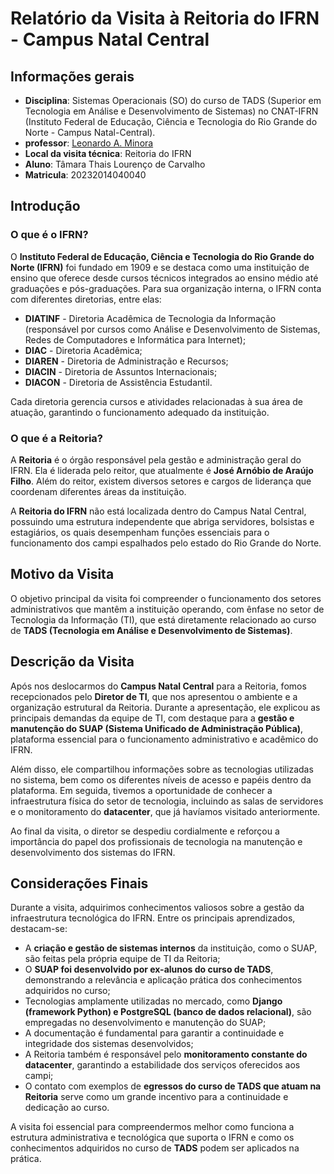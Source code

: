 # Relatório da Visita à Reitoria do IFRN - Campus Natal Central

## Informações gerais
- **Disciplina**: Sistemas Operacionais (SO) do curso de TADS (Superior em Tecnologia em Análise e Desenvolvimento de Sistemas) no CNAT-IFRN (Instituto Federal de Educação, Ciência e Tecnologia do Rio Grande do Norte - Campus Natal-Central).
- **professor**: [Leonardo A. Minora](https://github.com/leonardo-minora)
- **Local da visita técnica**: Reitoria do IFRN
- **Aluno**: Tâmara Thais Lourenço de Carvalho
- **Matricula**: 20232014040040

## Introdução

### O que é o IFRN?
O **Instituto Federal de Educação, Ciência e Tecnologia do Rio Grande do Norte (IFRN)** foi fundado em 1909 e se destaca como uma instituição de ensino que oferece desde cursos técnicos integrados ao ensino médio até graduações e pós-graduações. Para sua organização interna, o IFRN conta com diferentes diretorias, entre elas:

- **DIATINF** - Diretoria Acadêmica de Tecnologia da Informação (responsável por cursos como Análise e Desenvolvimento de Sistemas, Redes de Computadores e Informática para Internet);
- **DIAC** - Diretoria Acadêmica;
- **DIAREN** - Diretoria de Administração e Recursos;
- **DIACIN** - Diretoria de Assuntos Internacionais;
- **DIACON** - Diretoria de Assistência Estudantil.

Cada diretoria gerencia cursos e atividades relacionadas à sua área de atuação, garantindo o funcionamento adequado da instituição.

### O que é a Reitoria?
A **Reitoria** é o órgão responsável pela gestão e administração geral do IFRN. Ela é liderada pelo reitor, que atualmente é **José Arnóbio de Araújo Filho**. Além do reitor, existem diversos setores e cargos de liderança que coordenam diferentes áreas da instituição.

A **Reitoria do IFRN** não está localizada dentro do Campus Natal Central, possuindo uma estrutura independente que abriga servidores, bolsistas e estagiários, os quais desempenham funções essenciais para o funcionamento dos campi espalhados pelo estado do Rio Grande do Norte.

## Motivo da Visita
O objetivo principal da visita foi compreender o funcionamento dos setores administrativos que mantêm a instituição operando, com ênfase no setor de Tecnologia da Informação (TI), que está diretamente relacionado ao curso de **TADS (Tecnologia em Análise e Desenvolvimento de Sistemas)**.

## Descrição da Visita

Após nos deslocarmos do **Campus Natal Central** para a Reitoria, fomos recepcionados pelo **Diretor de TI**, que nos apresentou o ambiente e a organização estrutural da Reitoria. Durante a apresentação, ele explicou as principais demandas da equipe de TI, com destaque para a **gestão e manutenção do SUAP (Sistema Unificado de Administração Pública)**, plataforma essencial para o funcionamento administrativo e acadêmico do IFRN.

Além disso, ele compartilhou informações sobre as tecnologias utilizadas no sistema, bem como os diferentes níveis de acesso e papéis dentro da plataforma. Em seguida, tivemos a oportunidade de conhecer a infraestrutura física do setor de tecnologia, incluindo as salas de servidores e o monitoramento do **datacenter**, que já havíamos visitado anteriormente.

Ao final da visita, o diretor se despediu cordialmente e reforçou a importância do papel dos profissionais de tecnologia na manutenção e desenvolvimento dos sistemas do IFRN.

## Considerações Finais

Durante a visita, adquirimos conhecimentos valiosos sobre a gestão da infraestrutura tecnológica do IFRN. Entre os principais aprendizados, destacam-se:

- A **criação e gestão de sistemas internos** da instituição, como o SUAP, são feitas pela própria equipe de TI da Reitoria;
- O **SUAP foi desenvolvido por ex-alunos do curso de TADS**, demonstrando a relevância e aplicação prática dos conhecimentos adquiridos no curso;
- Tecnologias amplamente utilizadas no mercado, como **Django (framework Python) e PostgreSQL (banco de dados relacional)**, são empregadas no desenvolvimento e manutenção do SUAP;
- A documentação é fundamental para garantir a continuidade e integridade dos sistemas desenvolvidos;
- A Reitoria também é responsável pelo **monitoramento constante do datacenter**, garantindo a estabilidade dos serviços oferecidos aos campi;
- O contato com exemplos de **egressos do curso de TADS que atuam na Reitoria** serve como um grande incentivo para a continuidade e dedicação ao curso.

A visita foi essencial para compreendermos melhor como funciona a estrutura administrativa e tecnológica que suporta o IFRN e como os conhecimentos adquiridos no curso de **TADS** podem ser aplicados na prática.


